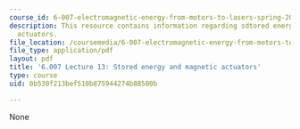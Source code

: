 ```yaml
---
course_id: 6-007-electromagnetic-energy-from-motors-to-lasers-spring-2011
description: This resource contains information regarding sdtored energy and magnetic
  actuators.
file_location: /coursemedia/6-007-electromagnetic-energy-from-motors-to-lasers-spring-2011/0b530f213bef510b875944274b88500b_MIT6_007S11_lec13.pdf
file_type: application/pdf
layout: pdf
title: '6.007 Lecture 13: Stored energy and magnetic actuators'
type: course
uid: 0b530f213bef510b875944274b88500b

---
```

None